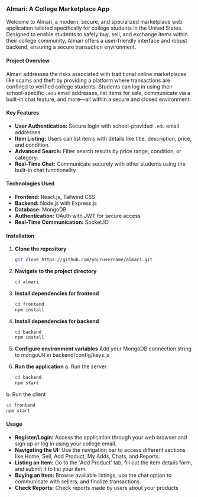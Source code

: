 ### Almari: A College Marketplace App

Welcome to Almari, a modern, secure, and specialized marketplace web application tailored specifically for college students in the United States. Designed to enable students to safely buy, sell, and exchange items within their college community, Almari offers a user-friendly interface and robust backend, ensuring a secure transaction environment.

#### Project Overview

Almari addresses the risks associated with traditional online marketplaces like scams and theft by providing a platform where transactions are confined to verified college students. Students can log in using their school-specific `.edu` email addresses, list items for sale, communicate via a built-in chat feature, and more—all within a secure and closed environment.

#### Key Features

- **User Authentication:** Secure login with school-provided `.edu` email addresses.
- **Item Listing:** Users can list items with details like title, description, price, and condition.
- **Advanced Search:** Filter search results by price range, condition, or category.
- **Real-Time Chat:** Communicate securely with other students using the built-in chat functionality.

#### Technologies Used

- **Frontend:** React.js, Tailwind CSS
- **Backend:** Node.js with Express.js
- **Database:** MongoDB
- **Authentication:** OAuth with JWT for secure access
- **Real-Time Communication:** Socket.IO

#### Installation

1. **Clone the repository**
   ```bash
   git clone https://github.com/yourusername/almari.git
   ```

2. **Navigate to the project directory**
   ```bash
   cd almari
   ```

3. **Install dependencies for frontend**
   ```bash
   cd frontend
   npm install
   ```
4. **Install dependencies for backend**
   ```bash
   cd backend
   npm install
   ```

5. **Configure environment variables**
   Add your MongoDB connection string to mongoUR in backend/config/keys.js

6. **Run the application**
  a. Run the server
   ```bash
   cd backend
   npm start
   ```
 b. Run the client
   ```bash
   cd frontend
   npm start
   ```

#### Usage

- **Register/Login:** Access the application through your web browser and sign up or log in using your college email.
- **Navigating the UI:** Use the navigation bar to access different sections like Home, Sell, Add Product, My Adds, Chats, and Reports.
- **Listing an Item:** Go to the 'Add Product' tab, fill out the item details form, and submit it to list your item.
- **Buying an Item:** Browse available listings, use the chat option to communicate with sellers, and finalize transactions.
- **Check Reports:** Check reports made by users about your products

